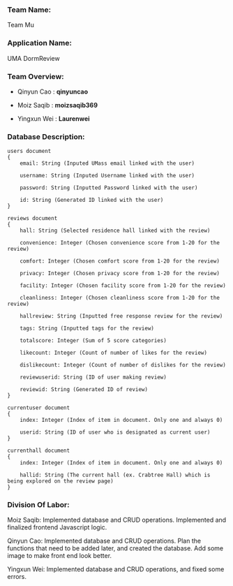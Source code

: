 ### **Team Name**: 
Team Mu

### **Application Name**: 
UMA DormReview

### **Team Overview**:
- Qinyun Cao : **qinyuncao**

- Moiz Saqib : **moizsaqib369**

- Yingxun Wei : **Laurenwei**

### **Database Description**:
    users document
    {
        email: String (Inputed UMass email linked with the user)
  
        username: String (Inputed Username linked with the user)
  
        password: String (Inputted Password linked with the user)
  
        id: String (Generated ID linked with the user)
    }

    reviews document
    {
        hall: String (Selected residence hall linked with the review)
        
        convenience: Integer (Chosen convenience score from 1-20 for the review)
        
        comfort: Integer (Chosen comfort score from 1-20 for the review)
        
        privacy: Integer (Chosen privacy score from 1-20 for the review)
        
        facility: Integer (Chosen facility score from 1-20 for the review)
        
        cleanliness: Integer (Chosen cleanliness score from 1-20 for the review)
        
        hallreview: String (Inputted free response review for the review)
        
        tags: String (Inputted tags for the review)
        
        totalscore: Integer (Sum of 5 score categories)
        
        likecount: Integer (Count of number of likes for the review)
        
        dislikecount: Integer (Count of number of dislikes for the review)
        
        reviewuserid: String (ID of user making review)
        
        reviewid: String (Generated ID of review)
    }

    currentuser document
    {
        index: Integer (Index of item in document. Only one and always 0)
        
        userid: String (ID of user who is designated as current user)
    }

    currenthall document
    {
        index: Integer (Index of item in document. Only one and always 0)
        
        hallid: String (The current hall (ex. Crabtree Hall) which is being explored on the review page)
    }
    
### **Division Of Labor**:
Moiz Saqib: Implemented database and CRUD operations. Implemented and finalized frontend Javascript logic.

Qinyun Cao: Implemented database and CRUD operations. Plan the functions that need to be added later, and created the database. Add some image to make front end look better.

Yingxun Wei: Implemented database and CRUD operations, and fixed some errors.
